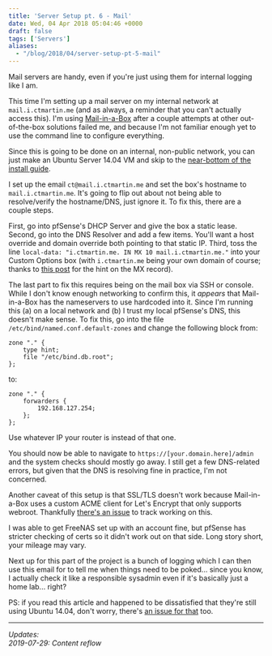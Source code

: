 ```yaml
---
title: 'Server Setup pt. 6 - Mail'
date: Wed, 04 Apr 2018 05:04:46 +0000
draft: false
tags: ['Servers']
aliases:
  - "/blog/2018/04/server-setup-pt-5-mail"
---
```


Mail servers are handy, even if you're just using them for internal logging like I am.

<!--more-->

This time I'm setting up a mail server on my internal network at `mail.i.ctmartin.me` (and as always, a reminder that you can't actually access this).
I'm using [Mail-in-a-Box](https://mailinabox.email/) after a couple attempts at other out-of-the-box solutions failed me, and because I'm not familiar enough yet to use the command line to configure everything.

Since this is going to be done on an internal, non-public network, you can just make an Ubuntu Server 14.04 VM and skip to the [near-bottom of the install guide](https://mailinabox.email/guide.html#setup).

I set up the email `ct@mail.i.ctmartin.me` and set the box's hostname to `mail.i.ctmartin.me`.
It's going to flip out about not being able to resolve/verify the hostname/DNS, just ignore it.
To fix this, there are a couple steps.

First, go into pfSense's DHCP Server and give the box a static lease.
Second, go into the DNS Resolver and add a few items.
You'll want a host override and domain override both pointing to that static IP.
Third, toss the line `local-data: "i.ctmartin.me. IN MX 10 mail.i.ctmartin.me."` into your Custom Options box (with `i.ctmartin.me` being your own domain of course; thanks to [this post](https://blog.paranoidpenguin.net/2017/07/pfsense-how-to-add-a-mx-record-to-a-local-zone/) for the hint on the MX record).

The last part to fix this requires being on the mail box via SSH or console.
While I don't know enough networking to confirm this, it _appears_ that Mail-in-a-Box has the nameservers to use hardcoded into it.
Since I'm running this (a) on a local network and (b) I trust my local pfSense's DNS, this doesn't make sense.
To fix this, go into the file `/etc/bind/named.conf.default-zones` and change the following block from:

```
zone "." {
    type hint;
    file "/etc/bind.db.root";
};
```

to:

```
zone "." {
    forwarders {
        192.168.127.254;
    };
};
```

Use whatever IP your router is instead of that one.

You should now be able to navigate to `https://[your.domain.here]/admin` and the system checks should mostly go away.
I still get a few DNS-related errors, but given that the DNS is resolving fine in practice, I'm not concerned.

Another caveat of this setup is that SSL/TLS doesn't work because Mail-in-a-Box uses a custom ACME client for Let's Encrypt that only supports webroot.
Thankfully [there's an issue](https://github.com/mail-in-a-box/mailinabox/issues/1314) to track working on this.

I was able to get FreeNAS set up with an account fine, but pfSense has stricter checking of certs so it didn't work out on that side.
Long story short, your mileage may vary.

Next up for this part of the project is a bunch of logging which I can then use this email for to tell me when things need to be poked... since you know, I actually check it like a responsible sysadmin even if it's basically just a home lab... right?

PS: if you read this article and happened to be dissatisfied that they're still using Ubuntu 14.04, don't worry, there's [an issue for that](https://github.com/mail-in-a-box/mailinabox/issues/1358) too.

---

_Updates:_  
_2019-07-29: Content reflow_